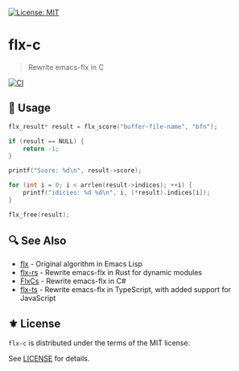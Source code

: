 [![License: MIT](https://img.shields.io/badge/License-MIT-green.svg)](https://opensource.org/licenses/MIT)

# flx-c
> Rewrite emacs-flx in C

[![CI](https://github.com/jcs090218/flx-c/actions/workflows/test.yml/badge.svg)](https://github.com/jcs090218/flx-c/actions/workflows/test.yml)

## 🔧 Usage

```c
flx_result* result = flx_score("buffer-file-name", "bfn");

if (result == NULL) {
    return -1;
}

printf("Score: %d\n", result->score);

for (int i = 0; i < arrlen(result->indices); ++i) {
    printf("idicies: %d %d\n", i, (*result).indices[i]);
}

flx_free(result);
```

## 🔍 See Also

- [flx][] - Original algorithm in Emacs Lisp
- [flx-rs][] - Rewrite emacs-flx in Rust for dynamic modules
- [FlxCs][] - Rewrite emacs-flx in C#
- [flx-ts][] - Rewrite emacs-flx in TypeScript, with added support for JavaScript

## ⚜️ License

`flx-c` is distributed under the terms of the MIT license.

See [LICENSE](./LICENSE) for details.


<!-- Links -->

[flx]: https://github.com/lewang/flx
[flx-rs]: https://github.com/jcs090218/flx-rs
[FlxCs]: https://github.com/jcs090218/FlxCs
[flx-ts]: https://github.com/jcs090218/flx-ts
[flx-c]: https://github.com/jcs090218/flx-c
